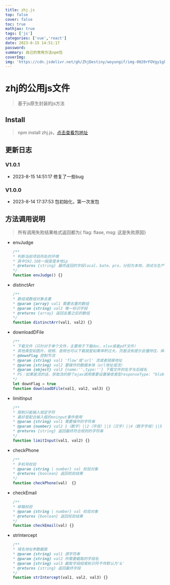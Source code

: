 ```yaml
---
title: zhj.js
top: false
cover: false
toc: true
mathjax: true
tags: ['js']
categories: ['vue','react']
date: 2023-8-15 14:51:17
password:
summary: 自己的常用方法npm包
coverImg: 
img: 'https://cdn.jsdelivr.net/gh/ZhjDestiny/woyungif/img-0020rFOVgy1gk76cw3d6ig60p00kg4qv02.gif'
---
```



# zhj的公用js文件

> 基于js原生封装的js方法

## Install
> npm install zhj.js，[点击查看包地址](https://www.npmjs.com/package/zhj.js?activeTab=readme)

## 更新日志
### V1.0.1

* 2023-8-15 14:51:17 修复了一些bug  

### V1.0.0

* 2023-8-14 17:37:53 包初始化，第一次发包

## 方法调用说明
> 所有调用失败结果格式返回都为{ flag: flase, msg: 这是失败原因}
* envJudge
	```js
	/**
	* 判断当前项目所处的环境
	* 其中192.168一般是是本地ip
	* @returns {string} 最终返回的字段local、bate、pro，分别为本地，测试与生产
	*/
	function envJudge() {}
	```
* distinctArr
	```js
	/**
	* 数组或数组对象去重
	* @param {array} val1 需要去重的数组
	* @param {string} val2 唯一标识字段
	* @returns {array} 返回去重之后的数组
	*/
	function distinctArr(val1, val2) {}
	```
* downloadDFile
	```js
	/**
	* 下载文件（只针对于单个文件，主要用于下载doc、xlsx或者pdf文件）
	* 其他类型如图片、视频、音频也可以下载就是如果体积过大，页面没有提示会僵持住，体验不好
	* @downFlag 控制节流
	* @param {string} val1 'flow'或'url' 流或者链接地址
	* @param {string} val2 要操作的数据本体（url地址或流）
	* @param {object} val3 {name:'',type:''} 下载文件的名字与后缀名
	* PS：如果是流的话，获取流的那个ajax调用需要设置接收类型responseType: "blob"，否则可能会乱码
	*/
	let downFlag = true
	function downloadDFile(val1, val2, val3) {}
	```
* limitInput
	```js
	/**
	* 限制只能输入规定字符
	* 最好是配合输入框的oninput事件使用
	* @param {string} val1 需要操作的字符串
	* @param {number} val2 1（数字）||2（字母）||3（汉字）||4（数字字母）||5（字母汉字） 默认不做处理
	* @returns {string} 返回最终符合规则的字符串
	*/
	function limitInput(val1, val2) {}
	```
* checkPhone
	```js
	/**
	* 手机号校验
	* @param {string | number} val 校验对象
	* @returns {boolean} 返回校验结果
	*/
	function checkPhone(val)  {}
	```
* checkEmail
	```js
	/**
	* 邮箱校验
	* @param {string | number} val 校验对象
	* @returns {boolean} 返回校验结果
	*/
	function checkEmail(val) {}
	```
* strIntercept
	```js
	/**
	* 域名地址参数截取
	* @param {string} val1 源字符串
	* @param {string} val2 所需要截取的字段名
	* @param {string} val3 截取字段结尾标识符不传默认为'&'
	* @returns {string} 返回最终字段
	*/
	function strIntercept(val1, val2, val3) {}
	```

